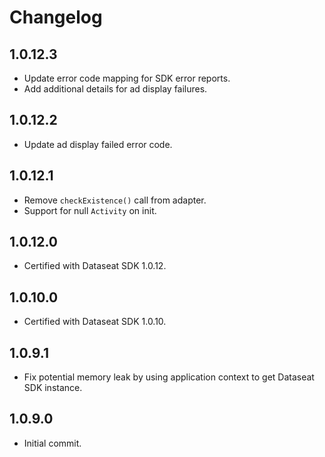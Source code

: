 # Changelog

## 1.0.12.3
* Update error code mapping for SDK error reports.
* Add additional details for ad display failures.

## 1.0.12.2
* Update ad display failed error code.

## 1.0.12.1
* Remove `checkExistence()` call from adapter.
* Support for null `Activity` on init.

## 1.0.12.0
* Certified with Dataseat SDK 1.0.12.

## 1.0.10.0
* Certified with Dataseat SDK 1.0.10.

## 1.0.9.1
* Fix potential memory leak by using application context to get Dataseat SDK instance.

## 1.0.9.0
* Initial commit.
